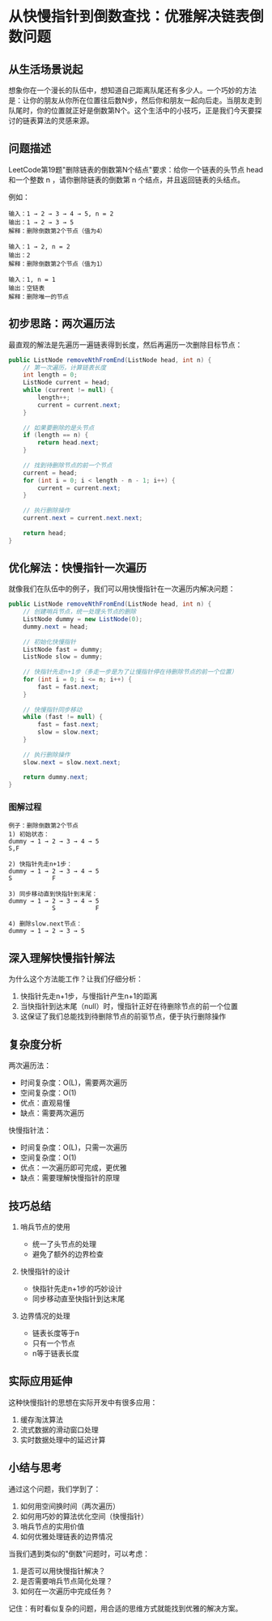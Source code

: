 # 从快慢指针到倒数查找：优雅解决链表倒数问题
## 从生活场景说起
想象你在一个漫长的队伍中，想知道自己距离队尾还有多少人。一个巧妙的方法是：让你的朋友从你所在位置往后数N步，然后你和朋友一起向后走。当朋友走到队尾时，你的位置就正好是倒数第N个。这个生活中的小技巧，正是我们今天要探讨的链表算法的灵感来源。

## 问题描述
LeetCode第19题"删除链表的倒数第N个结点"要求：给你一个链表的头节点 head 和一个整数 n ，请你删除链表的倒数第 n 个结点，并且返回链表的头结点。

例如：
```
输入：1 → 2 → 3 → 4 → 5, n = 2 
输出：1 → 2 → 3 → 5
解释：删除倒数第2个节点（值为4）

输入：1 → 2, n = 2
输出：2
解释：删除倒数第2个节点（值为1）

输入：1, n = 1
输出：空链表
解释：删除唯一的节点
```

## 初步思路：两次遍历法
最直观的解法是先遍历一遍链表得到长度，然后再遍历一次删除目标节点：

```java
public ListNode removeNthFromEnd(ListNode head, int n) {
    // 第一次遍历，计算链表长度
    int length = 0;
    ListNode current = head;
    while (current != null) {
        length++;
        current = current.next;
    }
    
    // 如果要删除的是头节点
    if (length == n) {
        return head.next;
    }
    
    // 找到待删除节点的前一个节点
    current = head;
    for (int i = 0; i < length - n - 1; i++) {
        current = current.next;
    }
    
    // 执行删除操作
    current.next = current.next.next;
    
    return head;
}
```

## 优化解法：快慢指针一次遍历
就像我们在队伍中的例子，我们可以用快慢指针在一次遍历内解决问题：

```java
public ListNode removeNthFromEnd(ListNode head, int n) {
    // 创建哨兵节点，统一处理头节点的删除
    ListNode dummy = new ListNode(0);
    dummy.next = head;
    
    // 初始化快慢指针
    ListNode fast = dummy;
    ListNode slow = dummy;
    
    // 快指针先走n+1步（多走一步是为了让慢指针停在待删除节点的前一个位置）
    for (int i = 0; i <= n; i++) {
        fast = fast.next;
    }
    
    // 快慢指针同步移动
    while (fast != null) {
        fast = fast.next;
        slow = slow.next;
    }
    
    // 执行删除操作
    slow.next = slow.next.next;
    
    return dummy.next;
}
```

### 图解过程
```
例子：删除倒数第2个节点
1) 初始状态：
dummy → 1 → 2 → 3 → 4 → 5
S,F

2) 快指针先走n+1步：
dummy → 1 → 2 → 3 → 4 → 5
S           F

3) 同步移动直到快指针到末尾：
dummy → 1 → 2 → 3 → 4 → 5
            S           F

4) 删除slow.next节点：
dummy → 1 → 2 → 3 → 5
```

## 深入理解快慢指针解法
为什么这个方法能工作？让我们仔细分析：
1. 快指针先走n+1步，与慢指针产生n+1的距离
2. 当快指针到达末尾（null）时，慢指针正好在待删除节点的前一个位置
3. 这保证了我们总能找到待删除节点的前驱节点，便于执行删除操作

## 复杂度分析
两次遍历法：
- 时间复杂度：O(L)，需要两次遍历
- 空间复杂度：O(1)
- 优点：直观易懂
- 缺点：需要两次遍历

快慢指针法：
- 时间复杂度：O(L)，只需一次遍历
- 空间复杂度：O(1)
- 优点：一次遍历即可完成，更优雅
- 缺点：需要理解快慢指针的原理

## 技巧总结
1. 哨兵节点的使用
   - 统一了头节点的处理
   - 避免了额外的边界检查

2. 快慢指针的设计
   - 快指针先走n+1步的巧妙设计
   - 同步移动直至快指针到达末尾

3. 边界情况的处理
   - 链表长度等于n
   - 只有一个节点
   - n等于链表长度

## 实际应用延伸
这种快慢指针的思想在实际开发中有很多应用：
1. 缓存淘汰算法
2. 流式数据的滑动窗口处理
3. 实时数据处理中的延迟计算

## 小结与思考
通过这个问题，我们学到了：
1. 如何用空间换时间（两次遍历）
2. 如何用巧妙的算法优化空间（快慢指针）
3. 哨兵节点的实用价值
4. 如何优雅处理链表的边界情况

当我们遇到类似的"倒数"问题时，可以考虑：
1. 是否可以用快慢指针解决？
2. 是否需要哨兵节点简化处理？
3. 如何在一次遍历中完成任务？

记住：有时看似复杂的问题，用合适的思维方式就能找到优雅的解决方案。


